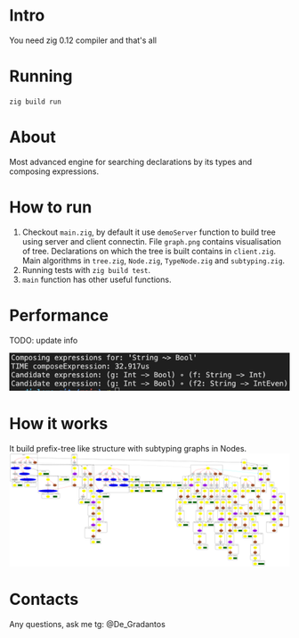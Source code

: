 # Intro
You need zig 0.12 compiler and that's all

# Running
`zig build run`

# About
Most advanced engine for searching declarations by its types and composing expressions.

# How to run
1. Checkout `main.zig`, by default it use `demoServer` function to build tree using server and client connectin.
File `graph.png` contains visualisation of tree. Declarations on which the tree is built contains in `client.zig`.
Main algorithms in `tree.zig`, `Node.zig`, `TypeNode.zig` and `subtyping.zig`. 
2. Running tests with `zig build test`.
3. `main` function has other useful functions.

# Performance
TODO: update info

![alt text](images/simple_composing_time.png)

# How it works
It build prefix-tree like structure with subtyping graphs in Nodes.
![alt text](graph.png)

# Contacts
Any questions, ask me tg: @De_Gradantos